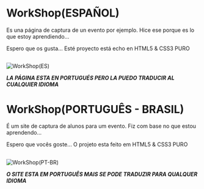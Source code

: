 # WorkShop(ESPAÑOL)

Es una página de captura de un evento por ejemplo. Hice ese porque es lo que estoy aprendiendo...

Espero que os gusta... Esté proyecto está echo en HTML5 & CSS3 PURO

##



![WorkShop(ES)](https://user-images.githubusercontent.com/98552122/163436367-ed1a3229-5072-4de1-b1b9-b44a42f1bceb.png)


***LA PÁGINA ESTA EN PORTUGUÉS PERO LA PUEDO TRADUCIR AL CUALQUIER IDIOMA***

##
##


# WorkShop(PORTUGUÊS - BRASIL)

É um site de captura de alunos para um evento. Fiz com base no que estou aprendendo...

Espero que vocês goste... O projeto esta feito em HTML5 & CSS3 PURO

##

![WorkShop(PT-BR)](https://user-images.githubusercontent.com/98552122/163436898-59d78575-bdfe-43c6-9f8a-40c9fb148737.png)

***O SITE ESTA EM PORTUGUÊS MAIS SE PODE TRADUZIR PARA QUALQUER IDIOMA***
